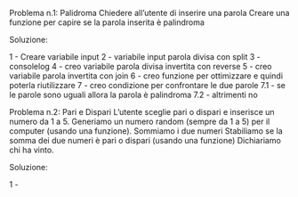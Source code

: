 Problema n.1:
Palidroma
Chiedere all’utente di inserire una parola Creare una funzione per capire se la parola inserita è palindroma

Soluzione:

1 - Creare variabile input
2 - variabile input parola divisa con split
3 - consolelog
4 - creo variabile parola divisa invertita con reverse
5 - creo variabile parola invertita con join
6 - creo funzione per ottimizzare e quindi poterla riutilizzare
7 - creo condizione per confrontare le due parole
    7.1 - se le parole sono uguali allora la parola è palindroma
    7.2 - altrimenti no



Problema n.2:
Pari e Dispari
L’utente sceglie pari o dispari e inserisce un numero da 1 a 5. Generiamo un numero random (sempre da 1 a 5) per il computer (usando una funzione). Sommiamo i due numeri Stabiliamo se la somma dei due numeri è pari o dispari (usando una funzione) Dichiariamo chi ha vinto.

Soluzione:

1 - 